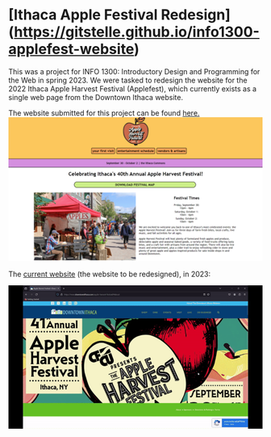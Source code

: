 # [Ithaca Apple Festival Redesign] (https://gitstelle.github.io/info1300-applefest-website)

This was a project for INFO 1300: Introductory Design and Programming for the Web in spring 2023. We were tasked to redesign the website for the 2022 Ithaca Apple Harvest Festival (Applefest), which currently exists as a single web page from the Downtown Ithaca website.

The website submitted for this project can be found [here.](https://gitstelle.github.io/info1300-applefest-website)
![AppleFest redesign home page](redesign.png)

The [current website](https://www.downtownithaca.com/apple-harvest-festival/#about
) (the website to be redesigned), in 2023:

![current website](old-website.gif)
